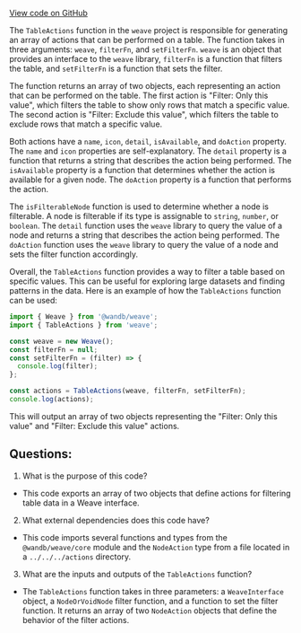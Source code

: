 [View code on GitHub](https://github.com/wandb/weave/weave-js/src/components/Panel2/PanelTable/actions.ts)

The `TableActions` function in the `weave` project is responsible for generating an array of actions that can be performed on a table. The function takes in three arguments: `weave`, `filterFn`, and `setFilterFn`. `weave` is an object that provides an interface to the `weave` library, `filterFn` is a function that filters the table, and `setFilterFn` is a function that sets the filter.

The function returns an array of two objects, each representing an action that can be performed on the table. The first action is "Filter: Only this value", which filters the table to show only rows that match a specific value. The second action is "Filter: Exclude this value", which filters the table to exclude rows that match a specific value.

Both actions have a `name`, `icon`, `detail`, `isAvailable`, and `doAction` property. The `name` and `icon` properties are self-explanatory. The `detail` property is a function that returns a string that describes the action being performed. The `isAvailable` property is a function that determines whether the action is available for a given node. The `doAction` property is a function that performs the action.

The `isFilterableNode` function is used to determine whether a node is filterable. A node is filterable if its type is assignable to `string`, `number`, or `boolean`. The `detail` function uses the `weave` library to query the value of a node and returns a string that describes the action being performed. The `doAction` function uses the `weave` library to query the value of a node and sets the filter function accordingly.

Overall, the `TableActions` function provides a way to filter a table based on specific values. This can be useful for exploring large datasets and finding patterns in the data. Here is an example of how the `TableActions` function can be used:

```javascript
import { Weave } from '@wandb/weave';
import { TableActions } from 'weave';

const weave = new Weave();
const filterFn = null;
const setFilterFn = (filter) => {
  console.log(filter);
};

const actions = TableActions(weave, filterFn, setFilterFn);
console.log(actions);
```

This will output an array of two objects representing the "Filter: Only this value" and "Filter: Exclude this value" actions.
## Questions: 
 1. What is the purpose of this code?
- This code exports an array of two objects that define actions for filtering table data in a Weave interface.

2. What external dependencies does this code have?
- This code imports several functions and types from the `@wandb/weave/core` module and the `NodeAction` type from a file located in a `../../../actions` directory.

3. What are the inputs and outputs of the `TableActions` function?
- The `TableActions` function takes in three parameters: a `WeaveInterface` object, a `NodeOrVoidNode` filter function, and a function to set the filter function. It returns an array of two `NodeAction` objects that define the behavior of the filter actions.